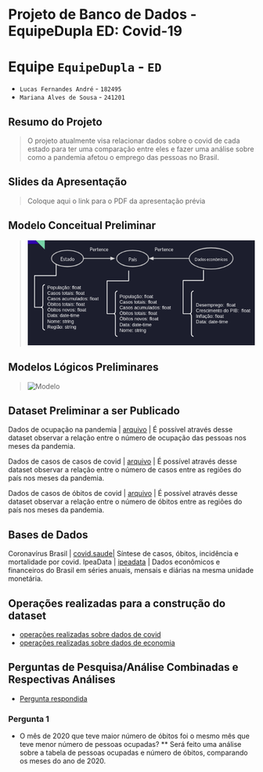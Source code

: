 # Projeto de Banco de Dados - EquipeDupla ED: Covid-19

# Equipe `EquipeDupla` - `ED`
* `Lucas Fernandes André` - `182495`
* `Mariana Alves de Sousa` - `241201`

## Resumo do Projeto
> O projeto atualmente visa relacionar dados sobre o covid de cada estado para ter uma comparação entre eles e fazer uma análise sobre como a pandemia afetou o emprego das pessoas no Brasil.

## Slides da Apresentação
> Coloque aqui o link para o PDF da apresentação prévia

## Modelo Conceitual Preliminar
> ![Modelo](images/modelo_conceitual.png)

## Modelos Lógicos Preliminares

> ![Modelo](images/modelo_logico)

## Dataset Preliminar a ser Publicado

Dados de ocupação na pandemia | [arquivo](data/processed/data_economico.csv) | É possível através desse dataset observar a relação entre o número de ocupação das pessoas nos meses da pandemia.

Dados de casos de casos de covid | [arquivo](data/processed/analisecasos.csv) | É possível através desse dataset observar a relação entre o número de casos entre as regiões do país nos meses da pandemia.

Dados de casos de óbitos de covid | [arquivo](data/processed/analiseobito.csv) | É possível através desse dataset observar a relação entre o número de óbitos entre as regiões do país nos meses da pandemia.


## Bases de Dados
Coronavírus Brasil | [covid.saude](https://covid.saude.gov.br/)| Síntese de casos, óbitos, incidência e mortalidade por covid.
IpeaData | [ipeadata](http://www.ipeadata.gov.br/) | Dados econômicos e financeiros do Brasil em séries anuais, mensais e diárias na mesma unidade monetária.

## Operações realizadas para a construção do dataset
* [operações realizadas sobre dados de covid](notebooks/pre_processamento_covid.ipynb)
* [operações realizadas sobre dados de economia](notebooks/pre_processamento_economicos.ipynb)

## Perguntas de Pesquisa/Análise Combinadas e Respectivas Análises
* [Pergunta respondida](notebooks/perguntas.ipynb)

### Pergunta 1
* O mês de 2020 que teve maior número de óbitos foi o mesmo mês que teve menor número de pessoas ocupadas?
** Será feito uma análise sobre a tabela de pessoas ocupadas e número de óbitos, comparando os meses do ano de 2020.
